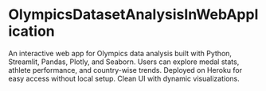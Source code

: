 # OlympicsDatasetAnalysisInWebApplication
An interactive web app for Olympics data analysis built with Python, Streamlit, Pandas, Plotly, and Seaborn. Users can explore medal stats, athlete performance, and country-wise trends. Deployed on Heroku for easy access without local setup. Clean UI with dynamic visualizations.
